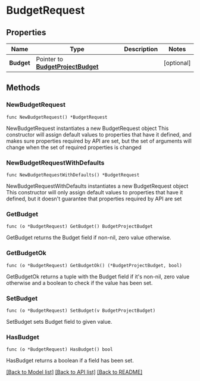 # BudgetRequest

## Properties

Name | Type | Description | Notes
------------ | ------------- | ------------- | -------------
**Budget** | Pointer to [**BudgetProjectBudget**](BudgetProjectBudget.md) |  | [optional] 

## Methods

### NewBudgetRequest

`func NewBudgetRequest() *BudgetRequest`

NewBudgetRequest instantiates a new BudgetRequest object
This constructor will assign default values to properties that have it defined,
and makes sure properties required by API are set, but the set of arguments
will change when the set of required properties is changed

### NewBudgetRequestWithDefaults

`func NewBudgetRequestWithDefaults() *BudgetRequest`

NewBudgetRequestWithDefaults instantiates a new BudgetRequest object
This constructor will only assign default values to properties that have it defined,
but it doesn't guarantee that properties required by API are set

### GetBudget

`func (o *BudgetRequest) GetBudget() BudgetProjectBudget`

GetBudget returns the Budget field if non-nil, zero value otherwise.

### GetBudgetOk

`func (o *BudgetRequest) GetBudgetOk() (*BudgetProjectBudget, bool)`

GetBudgetOk returns a tuple with the Budget field if it's non-nil, zero value otherwise
and a boolean to check if the value has been set.

### SetBudget

`func (o *BudgetRequest) SetBudget(v BudgetProjectBudget)`

SetBudget sets Budget field to given value.

### HasBudget

`func (o *BudgetRequest) HasBudget() bool`

HasBudget returns a boolean if a field has been set.


[[Back to Model list]](../README.md#documentation-for-models) [[Back to API list]](../README.md#documentation-for-api-endpoints) [[Back to README]](../README.md)


